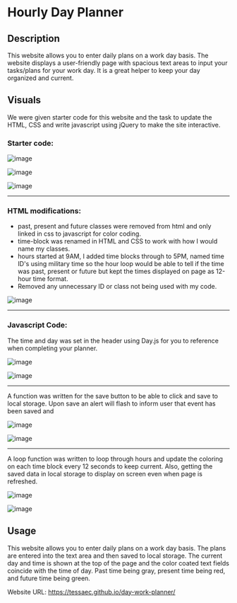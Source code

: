 # Hourly Day Planner


## Description

This website allows you to enter daily plans on a work day basis. The website displays a user-friendly page with spacious text areas to input your tasks/plans for your work day. It is a great helper to keep your day organized and current.

## Visuals

We were given starter code for this website and the task to update the HTML, CSS and write javascript using jQuery to make the site interactive.

### Starter code:

![image](https://user-images.githubusercontent.com/118077000/212954409-e90f0830-3a96-4e00-a90c-25eb811b181f.png)

![image](https://user-images.githubusercontent.com/118077000/212954588-706da4ae-1732-4d84-b148-2e405f3ebbf0.png)

![image](https://user-images.githubusercontent.com/118077000/212954676-29c379c2-cde5-4a78-9411-a9404d0b19c2.png)

-----
### HTML modifications:

- past, present and future classes were removed from html and only linked in css to javascript for color coding.
- time-block was renamed in HTML and CSS to work with how I would name my classes.
- hours started at 9AM, I added time blocks through to 5PM, named time ID's using military time so the hour loop would be able to tell if the time was past, present or future but kept the times displayed on page as 12-hour time format.
- Removed any unnecessary ID or class not being used with my code.

![image](https://user-images.githubusercontent.com/118077000/212954880-deca932d-8bb4-46bf-ae28-4d0d769c0e2c.png)

-----

### Javascript Code:

The time and day was set in the header using Day.js for you to reference when completing your planner.

![image](https://user-images.githubusercontent.com/118077000/212990585-d7ef0ab3-80d7-44fd-88a5-d600ef9829d1.png)

![image](https://user-images.githubusercontent.com/118077000/212956958-018a9442-88cf-4768-8713-4056486a9e39.png)

-----
A function was written for the save button to be able to click and save to local storage. Upon save an alert will
flash to inform user that event has been saved and 

![image](https://user-images.githubusercontent.com/118077000/212957610-1a2df40e-b6d1-4883-b365-638472f58b4f.png)

![image](https://user-images.githubusercontent.com/118077000/212958044-b35c5efc-0124-423a-a9c9-9fd3a313cf07.png)

-----
A loop function was written to loop through hours and update the coloring on each time block every 12 seconds to keep current. Also, getting the saved data in local storage to display on screen even when page is refreshed.

![image](https://user-images.githubusercontent.com/118077000/212959424-9a6548b6-7ac2-462a-bc0a-f40b277457d7.png)

![image](https://user-images.githubusercontent.com/118077000/212958516-d07ef1f4-585a-4a31-84bc-421fabd1849f.png)

## Usage

This website allows you to enter daily plans on a work day basis. The plans are entered into the text area and then saved to local storage. The current day and time is shown at the top of the page and the color coated text fields coincide with the time of day. Past time being gray, present time being red, and future time being green.

Website URL: https://tessaec.github.io/day-work-planner/
